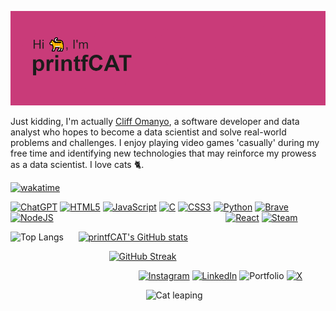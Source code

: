 [![MasterHead](https://github.com/printfCAT/printfCAT/blob/main/header.png)](https://github.com/printfCAT)

<!--
**printfCAT/printfCAT** is a ✨ _special_ ✨ repository because its `README.md` (this file) appears on your GitHub profile.

Here are some ideas to get you started:

- 🔭 I’m currently working on ...
- 🌱 I’m currently learning ...
- 👯 I’m looking to collaborate on ...
- 🤔 I’m looking for help with ...
- 💬 Ask me about ...
- 📫 How to reach me: ...
- 😄 Pronouns: ...
- ⚡ Fun fact: ...
-->
Just kidding, I'm actually [Cliff Omanyo](https://www.linkedin.com/in/cliff-omanyo-374449223/), a software developer and data analyst who hopes to become a data scientist and solve real-world problems and challenges. I enjoy playing video games 'casually' during my free time and identifying new technologies that may reinforce my prowess as a data scientist. I love cats 🐈.

[![wakatime](https://wakatime.com/badge/user/018d5428-1425-4729-8bf4-d05b1d8c7781/project/018d54c6-3d85-4ca4-b882-49e5f5c4e8b8.svg)](https://wakatime.com/badge/user/018d5428-1425-4729-8bf4-d05b1d8c7781/project/018d54c6-3d85-4ca4-b882-49e5f5c4e8b8)

[![ChatGPT](https://img.shields.io/badge/chatGPT-74aa9c?style=for-the-badge&logo=openai&logoColor=white)](https://chat.openai.com)
[![HTML5](https://img.shields.io/badge/html5-%23E34F26.svg?style=for-the-badge&logo=html5&logoColor=white)](https://en.wikipedia.org/wiki/HTML)
[![JavaScript](https://img.shields.io/badge/javascript-%23323330.svg?style=for-the-badge&logo=javascript&logoColor=%23F7DF1E)](https://www.javascript.com)
[![C](https://img.shields.io/badge/c-%2300599C.svg?style=for-the-badge&logo=c&logoColor=white)](https://en.wikipedia.org/wiki/C_(programming_language))
[![CSS3](https://img.shields.io/badge/css3-%231572B6.svg?style=for-the-badge&logo=css3&logoColor=white)](https://en.wikipedia.org/wiki/CSS)
[![Python](https://img.shields.io/badge/python-3670A0?style=for-the-badge&logo=python&logoColor=ffdd54)](https://www.python.org)
[![Brave](https://img.shields.io/badge/Brave-FB542B?style=for-the-badge&logo=Brave&logoColor=white)](https://brave.com)
[![NodeJS](https://img.shields.io/badge/node.js-6DA55F?style=for-the-badge&logo=node.js&logoColor=white)](https://nodejs.org/en)
&nbsp;&nbsp;&nbsp;&nbsp;&nbsp;&nbsp;&nbsp;&nbsp;&nbsp;&nbsp;&nbsp;&nbsp;&nbsp;&nbsp;&nbsp;&nbsp;&nbsp;&nbsp;&nbsp;&nbsp;&nbsp;&nbsp;&nbsp;&nbsp;&nbsp;&nbsp;&nbsp;&nbsp;&nbsp;&nbsp;&nbsp;&nbsp;&nbsp;&nbsp;&nbsp;&nbsp;&nbsp;&nbsp;&nbsp;&nbsp;&nbsp;&nbsp;&nbsp;&nbsp;&nbsp;&nbsp;&nbsp;&nbsp;&nbsp;&nbsp;&nbsp;&nbsp;&nbsp;&nbsp;&nbsp;&nbsp;&nbsp;&nbsp;&nbsp;&nbsp;&nbsp;&nbsp;&nbsp;&nbsp;&nbsp;&nbsp;&nbsp;&nbsp;&nbsp;[![React](https://img.shields.io/badge/react-%2320232a.svg?style=for-the-badge&logo=react&logoColor=%2361DAFB)](https://react.dev)
[![Steam](https://img.shields.io/badge/steam-%23000000.svg?style=for-the-badge&logo=steam&logoColor=white)](https://store.steampowered.com)

![Top Langs](https://github-readme-stats.vercel.app/api/top-langs/?username=printfCAT&layout=compact&theme=catppuccin_mocha)&nbsp;&nbsp;&nbsp;&nbsp;&nbsp;&nbsp;[![printfCAT's GitHub stats](https://github-readme-stats.vercel.app/api?username=printfCAT&hide=issues&show_icons=true&theme=catppuccin_mocha)](https://github.com/printfCAT/github-readme-stats)

&nbsp;&nbsp;&nbsp;&nbsp;&nbsp;&nbsp;&nbsp;&nbsp;&nbsp;&nbsp;&nbsp;&nbsp;&nbsp;&nbsp;&nbsp;&nbsp;&nbsp;&nbsp;&nbsp;&nbsp;&nbsp;&nbsp;&nbsp;&nbsp;&nbsp;&nbsp;&nbsp;&nbsp;&nbsp;&nbsp;&nbsp;&nbsp;&nbsp;&nbsp;&nbsp;&nbsp;&nbsp;&nbsp;&nbsp;&nbsp;[![GitHub Streak](https://github-readme-streak-stats.herokuapp.com/?user=printfCAT)](https://git.io/streak-stats)

&nbsp;&nbsp;&nbsp;&nbsp;&nbsp;&nbsp;&nbsp;&nbsp;&nbsp;&nbsp;&nbsp;&nbsp;&nbsp;&nbsp;&nbsp;&nbsp;&nbsp;&nbsp;&nbsp;&nbsp;&nbsp;&nbsp;&nbsp;&nbsp;&nbsp;&nbsp;&nbsp;&nbsp;&nbsp;&nbsp;&nbsp;&nbsp;&nbsp;&nbsp;&nbsp;&nbsp;&nbsp;&nbsp;&nbsp;&nbsp;&nbsp;&nbsp;&nbsp;&nbsp;&nbsp;&nbsp;&nbsp;&nbsp;&nbsp;&nbsp;&nbsp;&nbsp;[![Instagram](https://img.shields.io/badge/Instagram-%23E4405F.svg?style=for-the-badge&logo=Instagram&logoColor=white)](https://www.instagram.com/cliff.manyo/)
[![LinkedIn](https://img.shields.io/badge/linkedin-%230077B5.svg?style=for-the-badge&logo=linkedin&logoColor=white)](https://www.linkedin.com/in/cliff-omanyo-374449223/)
![Portfolio](https://img.shields.io/badge/Portfolio-%23000000.svg?style=for-the-badge&logo=firefox&logoColor=#FF7139)
[![X](https://img.shields.io/badge/X-%23000000.svg?style=for-the-badge&logo=X&logoColor=white)](https://twitter.com/CliffManyo)

&nbsp;&nbsp;&nbsp;&nbsp;&nbsp;&nbsp;&nbsp;&nbsp;&nbsp;&nbsp;&nbsp;&nbsp;&nbsp;&nbsp;&nbsp;&nbsp;&nbsp;&nbsp;&nbsp;&nbsp;&nbsp;&nbsp;&nbsp;&nbsp;&nbsp;&nbsp;&nbsp;&nbsp;&nbsp;&nbsp;&nbsp;&nbsp;&nbsp;&nbsp;&nbsp;&nbsp;&nbsp;&nbsp;&nbsp;&nbsp;&nbsp;&nbsp;&nbsp;&nbsp;&nbsp;&nbsp;&nbsp;&nbsp;&nbsp;&nbsp;&nbsp;&nbsp;&nbsp;&nbsp;&nbsp;<img alt="Cat leaping" src="https://media.giphy.com/media/v1.Y2lkPTc5MGI3NjExMTFnejdzNWw5Y2VkMXp2anB1cWw3NnZwYmk3aTFubWY3ZDJybDVmOCZlcD12MV9pbnRlcm5hbF9naWZfYnlfaWQmY3Q9Zw/Jd5YlXOVTcQtW/giphy.gif">
